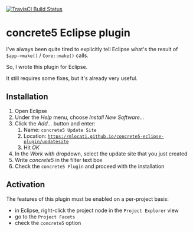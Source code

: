 [![TravisCI Build Status](https://travis-ci.org/mlocati/concrete5-eclipse-plugin.svg?branch=master)](https://travis-ci.org/mlocati/concrete5-eclipse-plugin)

# concrete5 Eclipse plugin

I've always been quite tired to explicitly tell Eclipse what's the result of `$app->make()` / `Core::make()` calls.

So, I wrote this plugin for Eclipse.

It still requires some fixes, but it's already very useful.

## Installation

1. Open Eclipse
2. Under the *Help* menu, choose *Install New Software...*
3. Click the *Add...* button and enter:
    1. Name: `concrete5 Update Site`
    2. Location: [`https://mlocati.github.io/concrete5-eclipse-plugin/updatesite`](https://mlocati.github.io/concrete5-eclipse-plugin/updatesite)
    3. Hit *OK*
4. In the *Work with* dropdown, select the update site that you just created
5. Write *concrete5* in the filter text box
6. Check the `concrete5 Plugin` and proceed with the installation

## Activation

The features of this plugin must be enabled on a per-project basis:
- in Eclipse, right-click the project node in the `Project Explorer` view
- go to the `Project Facets`
- check the `concrete5` option
